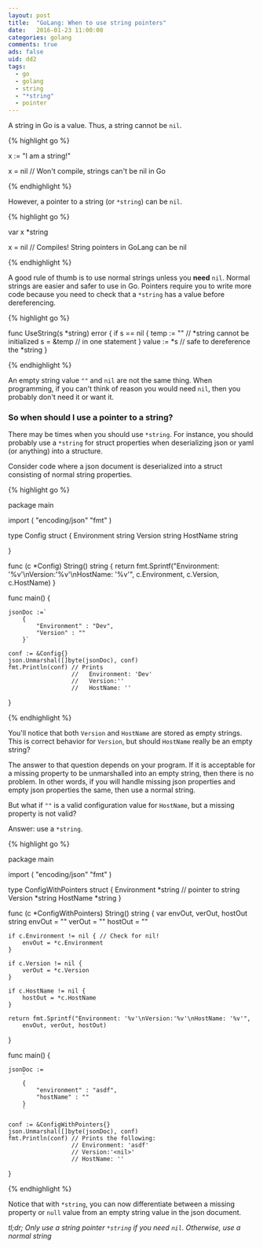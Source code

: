```yaml
---
layout: post
title:  "GoLang: When to use string pointers"
date:   2016-01-23 11:00:00
categories: golang
comments: true
ads: false
uid: dd2
tags: 
  - go 
  - golang 
  - string 
  - "*string" 
  - pointer
---
```


A string in Go is a value. Thus, a string cannot be `nil`. 

{% highlight go %}

x := "I am a string!"

x = nil // Won't compile, strings can't be nil in Go

{% endhighlight %}

However, a pointer to a string (or `*string`) can be `nil`.

{% highlight go %}

var x *string

x = nil // Compiles! String pointers in GoLang can be nil

{% endhighlight %}

A good rule of thumb is to use normal strings unless you **need** `nil`. Normal strings are easier and safer to use in Go. Pointers require you to write more code because you need to check that a `*string` has a value before dereferencing.

{% highlight go %}

func UseString(s *string) error {
    if s == nil {
        temp := "" // *string cannot be initialized
        s = &temp // in one statement
    }
    value := *s // safe to dereference the *string
}

{% endhighlight %}

An empty string value `""` and `nil` are not the same thing. When programming, if you can't think of reason you would need `nil`, then you probably don't need it or want it.

### So when should I use a pointer to a string?

There may be times when you should use `*string`. For instance, you should probably use a `*string` for struct properties when deserializing json or yaml (or anything) into a structure.

Consider code where a json document is deserialized into a struct consisting of normal string properties.

{% highlight go %}

package main

import (
    "encoding/json"
    "fmt"
)

type Config struct {
    Environment string
    Version     string
    HostName    string

}

func (c *Config) String() string {
    return fmt.Sprintf("Environment: '%v'\nVersion:'%v'\nHostName: '%v'", 
    c.Environment, c.Version, c.HostName)
}

func main() {

    jsonDoc :=`
        {
            "Environment" : "Dev",
            "Version" : ""
        }`

    conf := &Config{}
    json.Unmarshal([]byte(jsonDoc), conf)
    fmt.Println(conf) // Prints 
                      //   Environment: 'Dev'
                      //   Version:''
                      //   HostName: ''

}


{% endhighlight %}

You'll notice that both `Version` and `HostName` are stored as empty strings. This is correct behavior for `Version`, but should `HostName` really be an empty string?

The answer to that question depends on your program. If it is acceptable for a missing property to be unmarshalled into an empty string, then there is no problem. In other words, if you will handle missing json properties and empty json properties the same, then use a normal string.

But what if `""` is a valid configuration value for `HostName`, but a missing property is not valid?

Answer: use a `*string`.

{% highlight go %}

package main

import (
    "encoding/json"
    "fmt"
)

type ConfigWithPointers struct {
    Environment *string // pointer to string
    Version     *string
    HostName    *string
}

func (c *ConfigWithPointers) String() string {
    var envOut, verOut, hostOut string
    envOut = "<nil>"
    verOut = "<nil>"
    hostOut = "<nil>"

    if c.Environment != nil { // Check for nil!
        envOut = *c.Environment
    }

    if c.Version != nil {
        verOut = *c.Version
    }

    if c.HostName != nil {
        hostOut = *c.HostName
    }

    return fmt.Sprintf("Environment: '%v'\nVersion:'%v'\nHostName: '%v'",
        envOut, verOut, hostOut)
}

func main() {

    jsonDoc :=
        `
        {
            "environment" : "asdf",
            "hostName" : ""
        }
        `

    conf := &ConfigWithPointers{}
    json.Unmarshal([]byte(jsonDoc), conf)
    fmt.Println(conf) // Prints the following:
                      // Environment: 'asdf'
                      // Version:'<nil>'
                      // HostName: ''

}

{% endhighlight %}

Notice that with `*string`, you can now differentiate between a missing property or `null` value from an empty string value in the json document.

*tl;dr; Only use a string pointer `*string` if you need `nil`. Otherwise, use a normal string*


